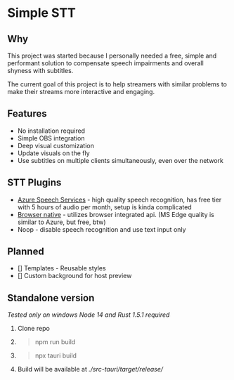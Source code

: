 # Simple STT

## Why
This project was started because I personally needed a free, simple and performant solution to compensate speech impairments and overall shyness with subtitles.

The current goal of this project is to help streamers with similar problems to make their streams more interactive and engaging.

## Features
- No installation required
- Simple OBS integration
- Deep visual customization
- Update visuals on the fly
- Use subtitles on multiple clients simultaneously, even over the network

## STT Plugins

- [Azure Speech Services](https://azure.microsoft.com/en-us/pricing/details/cognitive-services/speech-services/) - high quality speech recognition, has free tier with 5 hours of audio per month, setup is kinda complicated
- [Browser native](https://caniuse.com/speech-recognition) - utilizes browser integrated api. (MS Edge quality is similar to Azure, but free, btw)
- Noop - disable speech recognition and use text input only

## Planned
- [] Templates - Reusable styles 
- [] Custom background for host preview

## Standalone version
*Tested only on windows*
*Node 14 and Rust 1.5.1 required*
1. Clone repo
2. > npm run build
3. > npx tauri build
4. Build will be available at *./src-tauri/target/release/*
